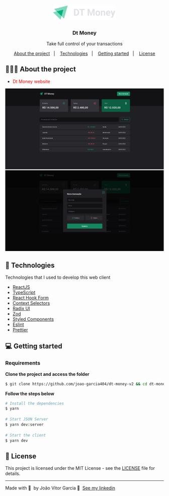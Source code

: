 <h1 align="center">
  <img alt="Logo" src="./src/assets/logo.svg" width="200px" />
</h1>

<h3 align="center">
  Dt Money
</h3>

<p align="center">Take full control of your transactions</p>

<p align="center">
  <a href="#-about-the-project">About the project</a>&nbsp;&nbsp;&nbsp;|&nbsp;&nbsp;&nbsp;
  <a href="#-technologies">Technologies</a>&nbsp;&nbsp;&nbsp;|&nbsp;&nbsp;&nbsp;
  <a href="#-getting-started">Getting started</a>&nbsp;&nbsp;&nbsp;|&nbsp;&nbsp;&nbsp;
  <a href="#-license">License</a>
</p>

## 👨🏻‍💻 About the project

- <p style="color: red;">Dt Money website</p>

<img alt="Home preview" src="./public/preview-list.png" />
<img alt="Checkout order preview" src="./public/preview-create.png" />

## 🚀 Technologies

Technologies that I used to develop this web client

- [ReactJS](https://reactjs.org/)
- [TypeScript](https://www.typescriptlang.org/)
- [React Hook Form](https://react-hook-form.com/)
- [Context Selectors](https://github.com/dai-shi/use-context-selector)
- [Radix UI](https://www.radix-ui.com)
- [Zod](https://zod.dev)
- [Styled Components](https://styled-components.com/)
- [Eslint](https://eslint.org/)
- [Prettier](https://prettier.io/)

## 💻 Getting started

### Requirements

**Clone the project and access the folder**

```bash
$ git clone https://github.com/joao-garcia404/dt-money-v2 && cd dt-money-v2
```

**Follow the steps below**

```bash
# Install the dependencies
$ yarn

# Start JSON Server
$ yarn dev:server

# Start the client
$ yarn dev
```

## 📝 License

This project is licensed under the MIT License - see the [LICENSE](LICENSE) file for details.

---

Made with 💜 &nbsp;by João Vitor Garcia 👋 &nbsp;[See my linkedin](https://www.linkedin.com/in/joao-garcia404/)
